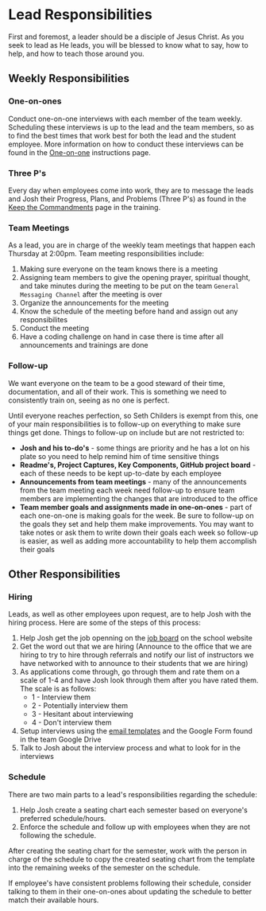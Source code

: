 # Lead Responsibilities
First and foremost, a leader should be a disciple of Jesus Christ. As you seek to lead as He leads, you will be blessed to know what to say, how to help, and how to teach those around you. 

## Weekly Responsibilities

### One-on-ones
Conduct one-on-one interviews with each member of the team weekly. Scheduling these interviews is up to the lead and the team members, so as to find the best times that work best for both the lead and the student employee. More information on how to conduct these interviews can be found in the [One-on-one](./one-on-ones.md) instructions page.

### Three P's
Every day when employees come into work, they are to message the leads and Josh their Progress, Plans, and Problems (Three P's) as found in the [Keep the Commandments](../2.%20Policies%20and%20Standards/Policies.md) page in the training.

### Team Meetings
As a lead, you are in charge of the weekly team meetings that happen each Thursday at 2:00pm. Team meeting responsibilities include:

1. Making sure everyone on the team knows there is a meeting
1. Assigning team members to give the opening prayer, spiritual thought, and take minutes during the meeting to be put on the team `General Messaging Channel` after the meeting is over
1. Organize the announcements for the meeting
1. Know the schedule of the meeting before hand and assign out any responsibilites
1. Conduct the meeting
1. Have a coding challenge on hand in case there is time after all announcements and trainings are done

### Follow-up
We want everyone on the team to be a good steward of their time, documentation, and all of their work. This is something we need to consistently train on, seeing as no one is perfect. 

Until everyone reaches perfection, so Seth Childers is exempt from this, one of your main responsibilities is to follow-up on everything to make sure things get done. Things to follow-up on include but are not restricted to:

- **Josh and his to-do's** - some things are priority and he has a lot on his plate so you need to help remind him of time sensitive things
- **Readme's, Project Captures, Key Components, GitHub project board** - each of these needs to be kept up-to-date by each employee
- **Announcements from team meetings** - many of the announcements from the team meeting each week need follow-up to ensure team members are implementing the changes that are introduced to the office
- **Team member goals and assignments made in one-on-ones** - part of each one-on-one is making goals for the week. Be sure to follow-up on the goals they set and help them make improvements. You may want to take notes or ask them to write down their goals each week so follow-up is easier, as well as adding more accountability to help them accomplish their goals

## Other Responsibilities

### Hiring
Leads, as well as other employees upon request, are to help Josh with the hiring process. Here are some of the steps of this process:

1. Help Josh get the job openning on the [job board](https://web.byui.edu/studentemployment/) on the school website
1. Get the word out that we are hiring (Announce to the office that we are hiring to try to hire through referrals and notify our list of instructors we have networked with to announce to their students that we are hiring)
1. As applications come through, go through them and rate them on a scale of 1-4 and have Josh look through them after you have rated them. The scale is as follows:
    - 1 - Interview them
    - 2 - Potentially interview them
    - 3 - Hesitant about interviewing
    - 4 - Don't interview them
 1. Setup interviews using the [email templates](https://drive.google.com/drive/u/0/folders/1whhSRbO8UX7EEuUSg8_BjtCRmkyumSKV) and the Google Form found in the team Google Drive
 1. Talk to Josh about the interview process and what to look for in the interviews

### Schedule
There are two main parts to a lead's responsibilities regarding the schedule:

1. Help Josh create a seating chart each semester based on everyone's preferred schedule/hours.
1. Enforce the schedule and follow up with employees when they are not following the schedule. 

After creating the seating chart for the semester, work with the person in charge of the schedule to copy the created seating chart from the template into the remaining weeks of the semester on the schedule.

If employee's have consistent problems following their schedule, consider talking to them in their one-on-ones about updating the schedule to better match their available hours.
